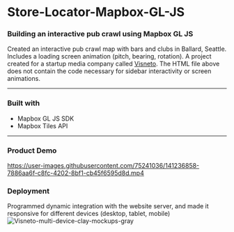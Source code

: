# Store-Locator-Mapbox-GL-JS

### Building an interactive pub crawl using Mapbox GL JS
Created an interactive pub crawl map with bars and clubs in Ballard, Seattle. Includes a loading screen animation (pitch, bearing, rotation). A project created for a startup media company called [Visneto](https://www.visnetomedia.com/). The HTML file above does not contain the code necessary for sidebar interactivity or screen animations.

***
### Built with
* Mapbox GL JS SDK 
* Mapbox Tiles API

***
### Product Demo
https://user-images.githubusercontent.com/75241036/141236858-7886aa6f-c8fc-4202-8bf1-cb45f6595d8d.mp4

### Deployment
Programmed dynamic integration with the website server, and made it responsive for different devices (desktop, tablet, mobile)
![Visneto-multi-device-clay-mockups-gray](https://user-images.githubusercontent.com/75241036/142137795-689c1a58-ee9e-4438-8e43-3bbd50aaa5b1.jpg)
